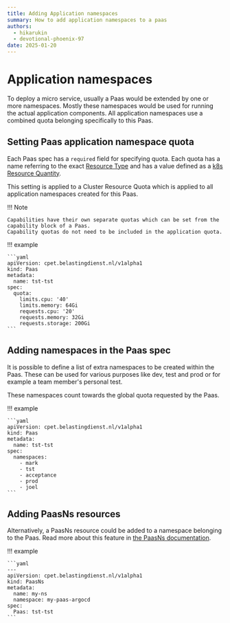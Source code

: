 ```yaml
---
title: Adding Application namespaces
summary: How to add application namespaces to a paas
authors:
  - hikarukin
  - devotional-phoenix-97
date: 2025-01-20
---
```


# Application namespaces

To deploy a micro service, usually a Paas would be extended by one or more namespaces.
Mostly these namespaces would be used for running the actual application components.
All application namespaces use a combined quota belonging specifically to this Paas.

## Setting Paas application namespace quota

Each Paas spec has a `required` field for specifying quota.
Each quota has a name referring to the exact [Resource Type](https://kubernetes.io/docs/concepts/policy/resource-quotas/#compute-resource-quota)
and has a value defined as a [k8s Resource Quantity](https://kubernetes.io/docs/reference/kubernetes-api/common-definitions/quantity/).

This setting is applied to a Cluster Resource Quota which is applied to all application namespaces created for this Paas.

!!! Note

    Capabilities have their own separate quotas which can be set from the capability block of a Paas.
    Capability quotas do not need to be included in the application quota.

!!! example

    ```yaml
    apiVersion: cpet.belastingdienst.nl/v1alpha1
    kind: Paas
    metadata:
      name: tst-tst
    spec:
      quota:
        limits.cpu: '40'
        limits.memory: 64Gi
        requests.cpu: '20'
        requests.memory: 32Gi
        requests.storage: 200Gi
    ```

## Adding namespaces in the Paas spec

It is possible to define a list of extra namespaces to be created within the Paas.
These can be used for various purposes like dev, test and prod or for example a
team member's personal test.

These namespaces count towards the global quota requested by the Paas.

!!! example

    ```yaml
    apiVersion: cpet.belastingdienst.nl/v1alpha1
    kind: Paas
    metadata:
      name: tst-tst
    spec:
      namespaces:
        - mark
        - tst
        - acceptance
        - prod
        - joel
    ```

## Adding PaasNs resources

Alternatively, a PaasNs resource could be added to a namespace belonging to the Paas.
Read more about this feature in [the PaasNs documentation](../overview/core_concepts/paasns.md).

!!! example

    ```yaml
    ---
    apiVersion: cpet.belastingdienst.nl/v1alpha1
    kind: PaasNs
    metadata:
      name: my-ns
      namespace: my-paas-argocd
    spec:
      Paas: tst-tst
    ```
